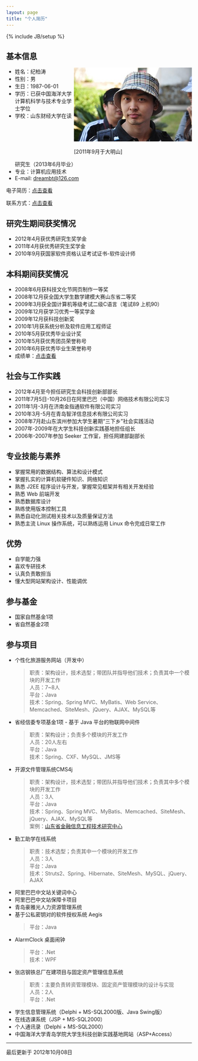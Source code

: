 ```yaml
---
layout: page
title: "个人简历"
---
```

{% include JB/setup %}

## 基本信息

<div style="width:320px;float:right;text-aligh:center"><img src="/assets/images/headpic/dreambt-320x200.jpg"><p>[2011年9月于大明山]</p></div>

* 姓名：纪柏涛
* 性别：男
* 生日：1987-06-01
* 学历：已获中国海洋大学计算机科学与技术专业学士学位
* 学校：山东财经大学在读研究生（2013年6月毕业）
* 专业：计算机应用技术
* E-mail: <dreambt@126.com>

电子简历：[点击查看](/resume.pdf)

联系方式：[点击查看](http://cn.gravatar.com/dreambt)

## 研究生期间获奖情况

* 2012年4月获优秀研究生奖学金
* 2011年4月获优秀研究生奖学金
* 2010年9月获国家软件资格认证考试证书-软件设计师

## 本科期间获奖情况

* 2008年6月获科技文化节网页制作一等奖
* 2008年12月获全国大学生数学建模大赛山东省二等奖
* 2009年3月获全国计算机等级考试二级C语言（笔试89 上机90）
* 2009年12月获学习优秀一等奖学金
* 2009年12月获科技创新奖
* 2010年1月获系统分析及软件应用工程师证
* 2010年5月获优秀毕业设计奖
* 2010年5月获优秀团员荣誉称号
* 2010年6月获优秀毕业生荣誉称号
* 成绩单：[点击查看](/assets/benke.jpg)

## 社会与工作实践

* 2012年4月至今担任研究生会科技创新部部长
* 2011年7月5日-10月26日在阿里巴巴（中国）网络技术有限公司实习
* 2011年1月-3月在济南金指通软件有限公司实习
* 2010年3月-5月在青岛智洋信息技术有限公司实习
* 2008年7月赴山东滨州参加大学生暑期“三下乡”社会实践活动
* 2007年-2009年在大学生科技创新实践基地担任组长
* 2006年-2007年参加 Seeker 工作室，担任网建部副部长

## 专业技能与素养

* 掌握常用的数据结构、算法和设计模式
* 掌握扎实的计算机软硬件知识、网络知识
* 熟悉 J2EE 程序设计与开发，掌握常见框架并有相关开发经验
* 熟悉 Web 前端开发
* 熟悉数据库设计
* 熟练使用版本控制工具
* 熟悉自动化测试相关技术以及质量保证方法
* 熟悉主流 Linux 操作系统，可以熟练运用 Linux 命令完成日常工作

## 优势
* 自学能力强
* 喜欢专研技术
* 认真负责敢担当
* 懂大型网站架构设计、性能调优

## 参与基金

* 国家自然基金1项
* 省自然基金2项

## 参与项目

* 个性化旅游服务网站（开发中）
	> 职责：架构设计，技术选型；带团队并指导他们技术；负责其中一个模块的开发工作<br>
	> 人员：7~8人<br>
	> 平台：Java<br>
	> 技术：Spring、Spring MVC、MyBatis、Web Service、Memcached、SiteMesh、jQuery、AJAX、MySQL等
* 省经信委专项基金1项 - 基于 Java 平台的物联网中间件
	> 职责：架构设计；负责多个模块的开发工作<br>
	> 人员：20人左右<br>
	> 平台：Java<br>
	> 技术：Spring、CXF、MySQL、JMS等
* 开源文件管理系统CMS4j
	> 职责：架构设计，技术选型；带团队并指导他们技术；负责其中多个模块的开发工作<br>
	> 人员：3人<br>
	> 平台：Java<br>
	> 技术：Spring、Spring MVC、MyBatis、Memcached、SiteMesh、jQuery、AJAX、MySQL等<br>
	> 案例：[山东省金融信息工程技术研究中心](http://www.sdfie.org "山东省金融信息工程技术研究中心")
* 勤工助学在线系统
	> 职责：技术选型；负责其中一个模块的开发工作<br>
	> 人员：3人<br>
	> 平台：Java<br>
	> 技术：Struts2、Spring、Hibernate、SiteMesh、MySQL、jQuery、AJAX
* 阿里巴巴中文站关键词中心
* 阿里巴巴中文站保障卡项目
* 青岛豪雅光人力资源管理系统
* 基于公私密钥对的软件授权系统 Aegis
	> 平台：Java
* AlarmClock 桌面闹钟
	> 平台：.Net<br>
	> 技术：WPF
* 张店钢铁总厂在建项目与固定资产管理信息系统
	> 职责：主要负责转资管理模块、固定资产管理模块的设计与实现<br>
	> 人员：2人<br>
	> 平台：.Net
* 学生信息管理系统（Delphi + MS-SQL2000版、Java Swing版）
* 在线选课系统（JSP + MS-SQL2000）
* 个人通讯录（Delphi + MS-SQL2000）
* 中国海洋大学青岛学院大学生科技创新实践基地网站（ASP+Access）

---
最后更新于 2012年10月08日